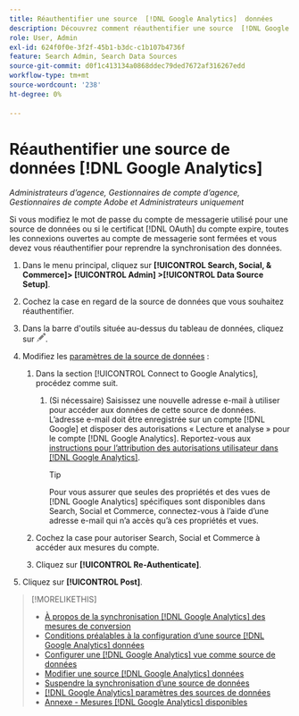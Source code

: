```yaml
---
title: Réauthentifier une source  [!DNL Google Analytics]  données
description: Découvrez comment réauthentifier une source  [!DNL Google Analytics]  données si vous modifiez le mot de passe associé ou si le certificat expire.
role: User, Admin
exl-id: 624f0f0e-3f2f-45b1-b3dc-c1b107b4736f
feature: Search Admin, Search Data Sources
source-git-commit: d0f1c413134a0868ddec79ded7672af316267edd
workflow-type: tm+mt
source-wordcount: '238'
ht-degree: 0%

---
```


# Réauthentifier une source de données [!DNL Google Analytics]

*Administrateurs d’agence, Gestionnaires de compte d’agence, Gestionnaires de compte Adobe et Administrateurs uniquement*

Si vous modifiez le mot de passe du compte de messagerie utilisé pour une source de données ou si le certificat [!DNL OAuth] du compte expire, toutes les connexions ouvertes au compte de messagerie sont fermées et vous devez vous réauthentifier pour reprendre la synchronisation des données.

1. Dans le menu principal, cliquez sur **[!UICONTROL Search, Social, & Commerce]> [!UICONTROL Admin] >[!UICONTROL Data Source Setup]**.

1. Cochez la case en regard de la source de données que vous souhaitez réauthentifier.

1. Dans la barre d&#39;outils située au-dessus du tableau de données, cliquez sur ![Modifier](/help/search-social-commerce/assets/edit.png "Modifier").

1. Modifiez les [paramètres de la source de données](data-source-settings.md) :

   1. Dans la section [!UICONTROL Connect to Google Analytics], procédez comme suit.

      1. (Si nécessaire) Saisissez une nouvelle adresse e-mail à utiliser pour accéder aux données de cette source de données. L’adresse e-mail doit être enregistrée sur un compte [!DNL Google] et disposer des autorisations « Lecture et analyse » pour le compte [!DNL Google Analytics]. Reportez-vous aux [instructions pour l’attribution des autorisations utilisateur dans [!DNL Google Analytics]](https://support.google.com/analytics/answer/9305587).

         >[!TIP]
         >
         >Pour vous assurer que seules des propriétés et des vues de [!DNL Google Analytics] spécifiques sont disponibles dans Search, Social et Commerce, connectez-vous à l’aide d’une adresse e-mail qui n’a accès qu’à ces propriétés et vues.

   1. Cochez la case pour autoriser Search, Social et Commerce à accéder aux mesures du compte.

   1. Cliquez sur **[!UICONTROL Re-Authenticate]**.

1. Cliquez sur **[!UICONTROL Post]**.

>[!MORELIKETHIS]
>
>* [À propos de la synchronisation [!DNL Google Analytics] des mesures de conversion](data-source-about.md)
>* [Conditions préalables à la configuration d’une source  [!DNL Google Analytics]  données](data-source-prerequisites.md)
>* [Configurer une [!DNL Google Analytics] vue comme source de données](data-source-configure.md)
>* [Modifier une source  [!DNL Google Analytics]  données](data-source-edit.md)
>* [Suspendre la synchronisation d’une source de données](data-source-pause.md)
>* [[!DNL Google Analytics] paramètres des sources de données](data-source-settings.md)
>* [Annexe - Mesures  [!DNL Google Analytics]  disponibles](data-source-ga-metrics.md)
